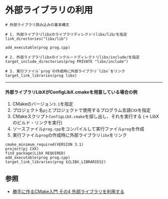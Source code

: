 # 外部ライブラリの利用
```
# 外部ライブラリ読み込みの基本構文

# 1. 外部ライブラリlibxのライブラリディレクトリlibx/lib/を指定
link_directories("libx/lib")

add_executable(prog prog.cpp)

# 2. 外部ライブラリlibxのインクルードディレクトリlibx/include/を指定
target_include_directories(prog PRIVATE "libx/include")

# 3. 実行ファイル`prog`の作成時に外部ライブラリ`libx`をリンク
target_link_libraries(prog libx)
```

---

#### 外部ライブラリLibXがConfigLibX.cmakeを用意している場合の例
1. CMakeのバージョン`3.1`を指定
2. プロジェクト名`pj`とプロジェクトで使用するプログラム言語`CXX`を指定
3. CMakeスクリプト`ConfigLibX.cmake`を探し出し、それを実行する (-> LibXのビルド・リンクを実行)
4. ソースファイル`prog.cpp`をコンパイルして実行ファイル`prog`を作成
5. 実行ファイル`prog`の作成時に外部ライブラリ`libx`をリンク

```
cmake_minimum_required(VERSION 3.1)
project(pj CXX)
find_package(LibX REQUIRED)
add_executable(prog prog.cpp)
target_link_libraries(prog ${LIBX_LIBRARIES})
```

## 参照
- [勝手に作るCMake入門 その4 外部ライブラリを利用する](https://kamino.hatenablog.com/entry/cmake_tutorial4)
